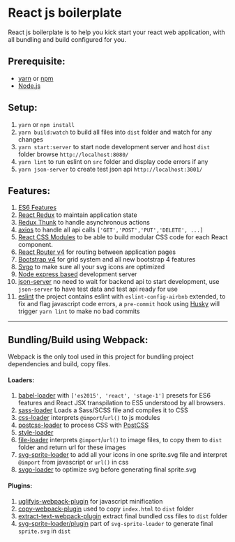 # React js boilerplate
React js boilerplate is to help you kick start your react web application, with all bundling and build configured for you.

## Prerequisite:

* [yarn](https://yarnpkg.com/en/) or [npm](https://www.npmjs.com/)
* [Node.js](https://nodejs.org/en/)

## Setup:

1. `yarn` or `npm install`
2. `yarn build:watch` to build all files into `dist` folder and watch for any changes
3. `yarn start:server` to start node development server and host `dist` folder browse `http://localhost:8080/`
4. `yarn lint` to run eslint on `src` folder and display code errors if any
4. `yarn json-server` to create test json api `http://localhost:3001/` 

## Features: 

1. [ES6 Features](http://es6-features.org/#Constants)
2. [React Redux](https://github.com/reactjs/react-redux) to maintain application state
3. [Redux Thunk](https://github.com/gaearon/redux-thunk) to handle asynchronous actions
4. [axios](https://github.com/axios/axios) to handle all api calls `['GET','POST','PUT','DELETE', ...]`
5. [React CSS Modules](https://github.com/gajus/react-css-modules) to be able to build modular CSS code for each React component.
6. [React Router v4](https://github.com/ReactTraining/react-router) for routing between application pages
7. [Bootstrap v4](https://getbootstrap.com/docs/4.1/layout/overview/) for grid system and all new bootstrap 4 features
8. [Svgo](https://github.com/svg/svgo) to make sure all your svg icons are optimized
9. [Node express based](https://expressjs.com/) development server
10. [json-server](https://github.com/typicode/json-server) no need to wait for backend api to start development, use `json-server` to have test data and test api ready for use
11. [eslint](https://github.com/airbnb/javascript/tree/master/packages/eslint-config-airbnb) the project contains eslint with `eslint-config-airbnb` extended, to fix and flag javascript code errors, a `pre-commit` hook using [Husky](https://github.com/typicode/husky) will trigger `yarn lint` to make no bad commits

---

## Bundling/Build using Webpack: 

Webpack is the only tool used in this project for bundling project dependencies and build, copy files.

#### Loaders:
1. [babel-loader](https://github.com/babel/babel-loader) with `['es2015', 'react', 'stage-1']` presets for ES6 features and React JSX transpilation to ES5 understood by all browsers.
2. [sass-loader](https://github.com/webpack-contrib/sass-loader) Loads a Sass/SCSS file and compiles it to CSS
3. [css-loader](https://github.com/webpack-contrib/css-loader) interprets `@import`/`url()` to js modules
4. [postcss-loader](https://github.com/postcss/postcss-loader) to process CSS with [PostCSS](http://postcss.org/)
5. [style-loader](https://github.com/webpack-contrib/style-loader)
6. [file-loader](https://github.com/webpack-contrib/file-loader) interprets `@import`/`url()` to image files, to copy them to `dist` folder and return url for these images
7. [svg-sprite-loader](https://github.com/kisenka/svg-sprite-loader) to add all your icons in one sprite.svg file and interpret `@import` from javascript or `url()` in css
8. [svgo-loader](https://github.com/rpominov/svgo-loader) to optimize svg before generating final sprite.svg

#### Plugins:
1. [uglifyjs-webpack-plugin](https://github.com/webpack-contrib/uglifyjs-webpack-plugin) for javascript minification
2. [copy-webpack-plugin](https://github.com/webpack-contrib/copy-webpack-plugin) used to copy `index.html` to `dist` folder
3. [extract-text-webpack-plugin](https://github.com/webpack-contrib/extract-text-webpack-plugin) extract final bundled css files to `dist` folder
4. [svg-sprite-loader/plugin](https://github.com/kisenka/svg-sprite-loader) part of `svg-sprite-loader` to generate final `sprite.svg` in `dist`
